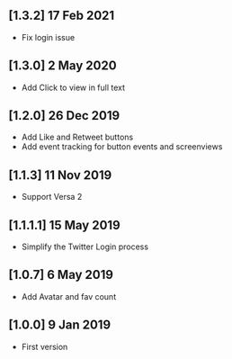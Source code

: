 ## [1.3.2] 17 Feb 2021

- Fix login issue

## [1.3.0] 2 May 2020

- Add Click to view in full text

## [1.2.0] 26 Dec 2019

- Add Like and Retweet buttons
- Add event tracking for button events and screenviews

## [1.1.3] 11 Nov 2019

- Support Versa 2

## [1.1.1.1] 15 May 2019

- Simplify the Twitter Login process

## [1.0.7] 6 May 2019

- Add Avatar and fav count

## [1.0.0] 9 Jan 2019

- First version

